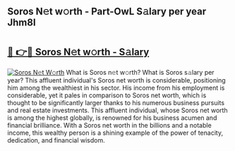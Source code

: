 ## Soros N𝚎t w𝚘rth - Part-OwL S𝚊lary per year Jhm8I

# <h2><a href="http://gc1h20f.nevu.top/?p=Soros">🔗 👉🔴 Soros N𝚎t w𝚘rth - S𝚊lary</a></h2>

[![Soros N𝚎t W𝚘rth](https://i.imgur.com/Oavwk0R.jpeg)](http://gc1h20f.nevu.top/?p=Soros)
What is Soros n𝚎t w𝚘rth? What is Soros s𝚊lary per year?
This affluent individual's Soros net worth is considerable, positioning him among the wealthiest in his sector. His income from his employment is considerable, yet it pales in comparison to Soros net worth, which is thought to be significantly larger thanks to his numerous business pursuits and real estate investments. This affluent individual, whose Soros net worth is among the highest globally, is renowned for his business acumen and financial brilliance. With a Soros net worth in the billions and a notable income, this wealthy person is a shining example of the power of tenacity, dedication, and financial wisdom.
